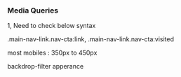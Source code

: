 ### Media Queries

  
1, Need to check below syntax

.main-nav-link.nav-cta:link,
.main-nav-link.nav-cta:visited

most mobiles : 350px to 450px

backdrop-filter
apperance


